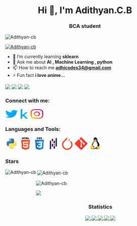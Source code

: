 <h1 align="center">Hi 👋, I'm Adithyan.C.B</h1>
<h3 align="center">BCA student</h3>
<p align="left"> <img src="https://komarev.com/ghpvc/?username=Adithyan-cb&label=Profile%20views&color=0e75b6&style=flat" alt="Adithyan-cb" /> </p>

<p align="left"> <a href="https://github.com/ryo-ma/github-profile-trophy"><img src="https://github-profile-trophy.vercel.app/?username=Adithyan-cb&theme=tokyonight" alt="Adithyan-cb" /></a> </p>

- 🌱 I’m currently learning **sklearn**
- 💬 Ask me about **AI , Machine Learning , python**
- 📫 How to reach me **adhicodes34@gmail.com**
- ⚡ Fun fact **i love anime...**

<div> <a href="https://twitter.com/adhi_codes" target="_blank"><img src="https://img.shields.io/badge/Twitter-1DA1F2?style=for-the-badge&logo=twitter&logoColor=white" target="_blank"></a>
<a href="https://github.com/Adithyan-cb" target="_blank"><img src="https://img.shields.io/badge/GitHub-100000?style=for-the-badge&logo=github&logoColor=white" target="_blank"></a>
<a href="https://instagram.com/adhi_codes" target="_blank"><img src="https://img.shields.io/badge/Instagram-E4405F?style=for-the-badge&logo=instagram&logoColor=white" target="_blank"></a>
<a href = "mailto:adhicodes34@gmail.com"><img src="https://img.shields.io/badge/-Gmail-%23333?style=for-the-badge&logo=gmail&logoColor=white" target="_blank"></a>
</div><h3 align="left">Connect with me:</h3>
<p align="left">
<a href="https://twitter.com/adhi_codes" target="blank"><img align="center" src="https://raw.githubusercontent.com/teamedwardforever/Readme-Generator/71f25dd8b98329b168142a6b782a107b75eab178/svg/Social/twitter.svg" alt="adhi_codes" height="30" width="40" /></a><a href="https://kaggle.com/adhi adithyan" target="blank"><img align="center" src="https://raw.githubusercontent.com/teamedwardforever/Readme-Generator/71f25dd8b98329b168142a6b782a107b75eab178/svg/Social/kaggle.svg" alt="adhi adithyan" height="30" width="40" /></a><a href="https://instagram.com/adhi_codes" target="blank"><img align="center" src="https://raw.githubusercontent.com/teamedwardforever/Readme-Generator/71f25dd8b98329b168142a6b782a107b75eab178/svg/Social/instagram.svg" alt="adhi_codes" height="30" width="40" /></a></p>

<h3 align="left">Languages and Tools:</h3>
<p align="left">
<img src="https://raw.githubusercontent.com/teamedwardforever/Readme-Generator/71f25dd8b98329b168142a6b782a107b75eab178/svg/Skills/Languages/python-original.svg" alt="Python" width="40" height="40"/>
<img src="https://raw.githubusercontent.com/teamedwardforever/Readme-Generator/71f25dd8b98329b168142a6b782a107b75eab178/svg/Skills/Frontend/html5-original-wordmark.svg" alt="HTML" width="40" height="40"/>
<img src="https://raw.githubusercontent.com/teamedwardforever/Readme-Generator/71f25dd8b98329b168142a6b782a107b75eab178/svg/Skills/Frontend/css3-original-wordmark.svg" alt="Css" width="40" height="40"/>
<img src="https://raw.githubusercontent.com/teamedwardforever/Readme-Generator/71f25dd8b98329b168142a6b782a107b75eab178/svg/Skills/ML/pandas-original.svg" alt="Pandas" width="40" height="40"/>
<img src="https://raw.githubusercontent.com/teamedwardforever/Readme-Generator/71f25dd8b98329b168142a6b782a107b75eab178/svg/Skills/ML/pytorch-icon.svg" alt="Pytorch" width="40" height="40"/>
<img src="https://raw.githubusercontent.com/teamedwardforever/Readme-Generator/71f25dd8b98329b168142a6b782a107b75eab178/svg/Skills/Other/git-scm-icon.svg" alt="Git" width="40" height="40"/>
<img src="https://raw.githubusercontent.com/teamedwardforever/Readme-Generator/71f25dd8b98329b168142a6b782a107b75eab178/svg/Skills/Other/linux-original.svg" alt="Linux" width="40" height="40"/>
</p>

<h3 align="left">Stars</h3>
<img align="left" height="180em" src="https://github-readme-stats.vercel.app/api/top-langs/?username=Adithyan-cb&layout=compact&theme=tokyonight" alt=Adithyan-cb />

<p>&nbsp;<img align="center" height="180em" src="https://github-readme-stats.vercel.app/api?username=Adithyan-cb&show_icons=true&locale=en&theme=tokyonight" alt="Adithyan-cb" /></p>

<p><img align="center" height="180em" src="https://github-readme-streak-stats.herokuapp.com/?user=Adithyan-cb&theme=tokyonight" alt="Adithyan-cb" /></p>

<img src="https://user-images.githubusercontent.com/73097560/115834477-dbab4500-a447-11eb-908a-139a6edaec5c.gif"><h3 align="center">Statistics</h3>
<div align="center">
<a href="https://github.com/Adithyan-cb">
<img align="center" src="http://github-profile-summary-cards.vercel.app/api/cards/stats?username=Adithyan-cb&theme=tokyonight" height="180em" />
<img align="center" src="http://github-profile-summary-cards.vercel.app/api/cards/most-commit-language?username=Adithyan-cb&theme=2077" height="180em" />
<img align="center" src="http://github-profile-summary-cards.vercel.app/api/cards/repos-per-language?username=Adithyan-cb&theme=2077" height="180em" />
<img align="center" src="http://github-profile-summary-cards.vercel.app/api/cards/productive-time?username=Adithyan-cb&theme=2077" height="180em" />
<img align="center" src="http://github-profile-summary-cards.vercel.app/api/cards/profile-details?username=Adithyan-cb&theme=2077" height="180em" />
</div>

